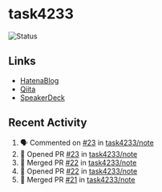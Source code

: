 # task4233
![Status](https://github-readme-stats.vercel.app/api?username=task4233&count_private=true&show_icons=true&theme=chartreuse-dark)

## Links
 - [HatenaBlog](https://task4233.hatenablog.com/)
 - [Qiita](https://qiita.com/task4233)
 - [SpeakerDeck](https://speakerdeck.com/task4233)

## Recent Activity
<!--START_SECTION:activity-->
1. 🗣 Commented on [#23](https://github.com/task4233/note/issues/23) in [task4233/note](https://github.com/task4233/note)
2. 💪 Opened PR [#23](https://github.com/task4233/note/pull/23) in [task4233/note](https://github.com/task4233/note)
3. 🎉 Merged PR [#22](https://github.com/task4233/note/pull/22) in [task4233/note](https://github.com/task4233/note)
4. 💪 Opened PR [#22](https://github.com/task4233/note/pull/22) in [task4233/note](https://github.com/task4233/note)
5. 🎉 Merged PR [#21](https://github.com/task4233/note/pull/21) in [task4233/note](https://github.com/task4233/note)
<!--END_SECTION:activity-->
